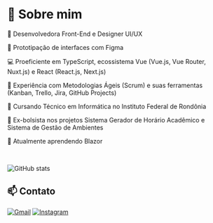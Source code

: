 # 🔎 Sobre mim

🪪 Desenvolvedora Front-End e Designer UI/UX

🎨 Prototipação de interfaces com Figma

💻 Proeficiente em TypeScript, ecossistema Vue (Vue.js, Vue Router, Nuxt.js) e React (React.js, Next.js)

💨 Experiência com Metodologias Ágeis (Scrum) e suas ferramentas (Kanban, Trello, Jira, GitHub Projects)

📖 Cursando Técnico em Informática no Instituto Federal de Rondônia

🔭 Ex-bolsista nos projetos Sistema Gerador de Horário Acadêmico e Sistema de Gestão de Ambientes

🚀 Atualmente aprendendo Blazor

<br />

![GitHub stats](https://github-readme-stats.vercel.app/api?username=annaisabelapont&show_icons=true&theme=tokyonight)

## 📫 Contato
[![Gmail](https://img.shields.io/badge/Gmail-red?style=for-the-badge&logo=gmail&logoColor=white)](mailto:annaisabelapont@gmail.com)
[![Instagram](https://img.shields.io/badge/Instagram-%23E4405F?style=for-the-badge&logo=instagram&logoColor=white)](https://www.instagram.com/annaisabelap)
